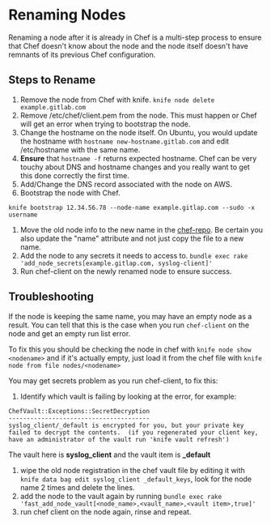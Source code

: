 # Renaming Nodes

Renaming a node after it is already in Chef is a multi-step process to ensure that Chef doesn't know about the node and the node itself doesn't have remnants of its previous Chef configuration.

## Steps to Rename

1. Remove the node from Chef with knife. `knife node delete example.gitlab.com`
1. Remove /etc/chef/client.pem from the node. This must happen or Chef will get an error when trying to bootstrap the node.
1. Change the hostname on the node itself. On Ubuntu, you would update the hostname with `hostname new-hostname.gitlab.com` and edit /etc/hostname with the same name.
1. **Ensure** that `hostname -f` returns expected hostname. Chef can be very touchy about DNS and hostname changes and you really want to get this done correctly the first time.
1. Add/Change the DNS record associated with the node on AWS.
1. Bootstrap the node with Chef.
```
knife bootstrap 12.34.56.78 --node-name example.gitlap.com --sudo -x username
```
1. Move the old node info to the new name in the [chef-repo](https://ops.gitlab.net/gitlab-cookbooks/chef-repo/tree/master/nodes). Be certain you also update the "name" attribute and not just copy the file to a new name.
1. Add the node to any secrets it needs to access to. `bundle exec rake 'add_node_secrets[example.gitlap.com, syslog-client]'`
1. Run chef-client on the newly renamed node to ensure success.

## Troubleshooting

If the node is keeping the same name, you may have an empty node as a result. You can tell that this is the case when you run `chef-client` on the node and get an empty run list error.

To fix this you should be checking the node in chef with `knife node show <nodename>` and if it's actually empty, just load it from the chef file with `knife node from file nodes/<nodename>`

You may get secrets problem as you run chef-client, to fix this:

1. Identify which vault is failing by looking at the error, for example:
```
ChefVault::Exceptions::SecretDecryption
---------------------------------------
syslog_client/_default is encrypted for you, but your private key failed to decrypt the contents.  (if you regenerated your client key, have an administrator of the vault run 'knife vault refresh')
```
The vault here is **syslog_client** and the vault item is **_default**

1. wipe the old node registration in the chef vault file by editing it with `knife data bag edit syslog_client _default_keys`, look for the node name 2 times and delete the lines.
1. add the node to the vault again by running `bundle exec rake 'fast_add_node_vault[<node_name>,<vault_name>,<vault item>,true]'`
1. run chef client on the node again, rinse and repeat.
